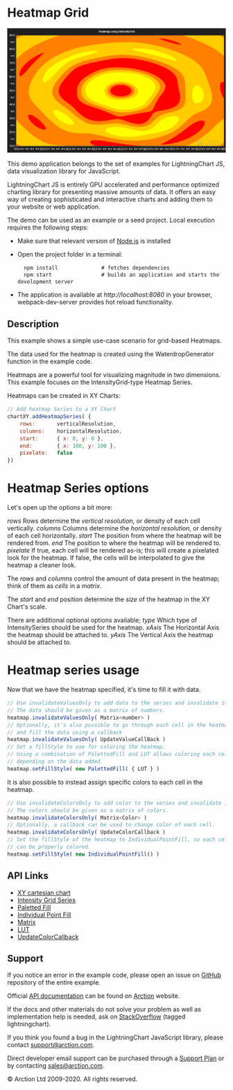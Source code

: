 # Heatmap Grid

![Heatmap Grid](heatmapGrid.png)

This demo application belongs to the set of examples for LightningChart JS, data visualization library for JavaScript.

LightningChart JS is entirely GPU accelerated and performance optimized charting library for presenting massive amounts of data. It offers an easy way of creating sophisticated and interactive charts and adding them to your website or web application.

The demo can be used as an example or a seed project. Local execution requires the following steps:

- Make sure that relevant version of [Node.js](https://nodejs.org/en/download/) is installed
- Open the project folder in a terminal:

        npm install              # fetches dependencies
        npm start                # builds an application and starts the development server

- The application is available at *http://localhost:8080* in your browser, webpack-dev-server provides hot reload functionality.


## Description

This example shows a simple use-case scenario for grid-based Heatmaps.

The data used for the heatmap is created using the WaterdropGenerator function in the example code.

Heatmaps are a powerful tool for visualizing magnitude in two dimensions. This example focuses on the IntensityGrid-type Heatmap Series.

Heatmaps can be created in XY Charts:

```javascript
// Add heatmap Series to a XY Chart
chartXY.addHeatmapSeries( {
    rows:       verticalResolution,
    columns:    horizontalResolution,
    start:      { x: 0, y: 0 },
    end:        { x: 100, y: 100 },
    pixelate:   false
})
```

# Heatmap Series options
Let's open up the options a bit more:

*rows*
Rows determine the *vertical resolution*, or density of each cell vertically.
*columns*
Columns determine the *horizontal resolution*, or density of each cell horizontally.
*start*
The position from where the heatmap will be rendered from.
*end*
The position to where the heatmap will be rendered to.
*pixelate*
If true, each cell will be rendered as-is; this will create a pixelated look for the heatmap.
If false, the cells will be interpolated to give the heatmap a cleaner look.

The *rows* and *columns* control the amount of data present in the heatmap; think of them as *cells* in a *matrix*.

The *start* and *end* position determine the *size* of the heatmap in the XY Chart's scale.

There are additional optional options available;
*type*
Which type of IntensitySeries should be used for the heatmap.
*xAxis*
The Horizontal Axis the heatmap should be attached to.
*yAxis*
The Vertical Axis the heatmap should be attached to.

# Heatmap series usage
Now that we have the heatmap specified, it's time to fill it with data.

```javascript
// Use invalidateValuesOnly to add data to the series and invalidate it.
// The data should be given as a matrix of numbers.
heatmap.invalidateValuesOnly( Matrix<number> )
// Optionally, it's also possible to go through each cell in the heatmap
// and fill the data using a callback
heatmap.invalidateValuesOnly( UpdateValueCallBack )
// Set a fillStyle to use for coloring the heatmap.
// Using a combination of PalettedFill and LUT allows coloring each cell
// depending on the data added.
heatmap.setFillStyle( new PalettedFill( { LUT } )
```

It is also possible to instead assign specific colors to each cell in the heatmap.
```javascript
// Use invalidateColorsOnly to add color to the series and invalidate it.
// The colors should be given as a matrix of colors.
heatmap.invalidateColorsOnly( Matrix<Color> )
// Optionally, a callback can be used to change color of each cell.
heatmap.invalidateColorsOnly( UpdateColorCallback )
// Set the fillStyle of the heatmap to IndividualPointFill, so each cell
// can be properly colored.
heatmap.setFillStyle( new IndividualPointFill() )
```


## API Links

* [XY cartesian chart]
* [Intensity Grid Series]
* [Paletted Fill]
* [Individual Point Fill]
* [Matrix]
* [LUT]
* [UpdateColorCallback]


## Support

If you notice an error in the example code, please open an issue on [GitHub][0] repository of the entire example.

Official [API documentation][1] can be found on [Arction][2] website.

If the docs and other materials do not solve your problem as well as implementation help is needed, ask on [StackOverflow][3] (tagged lightningchart).

If you think you found a bug in the LightningChart JavaScript library, please contact support@arction.com.

Direct developer email support can be purchased through a [Support Plan][4] or by contacting sales@arction.com.

[0]: https://github.com/Arction/
[1]: https://www.arction.com/lightningchart-js-api-documentation/
[2]: https://www.arction.com
[3]: https://stackoverflow.com/questions/tagged/lightningchart
[4]: https://www.arction.com/support-services/

© Arction Ltd 2009-2020. All rights reserved.


[XY cartesian chart]: https://www.arction.com/lightningchart-js-api-documentation/v2.2.0/classes/chartxy.html
[Intensity Grid Series]: https://www.arction.com/lightningchart-js-api-documentation/v2.2.0/classes/intensitygridseries.html
[Paletted Fill]: https://www.arction.com/lightningchart-js-api-documentation/v2.2.0/classes/palettedfill.html
[Individual Point Fill]: https://www.arction.com/lightningchart-js-api-documentation/v2.2.0/classes/individualpointfill.html
[Matrix]: https://www.arction.com/lightningchart-js-api-documentation/v2.2.0/globals.html#matrix
[LUT]: https://www.arction.com/lightningchart-js-api-documentation/v2.2.0/classes/lut.html
[UpdateColorCallback]: https://www.arction.com/lightningchart-js-api-documentation/v2.2.0/globals.html#updatecolorcallback

